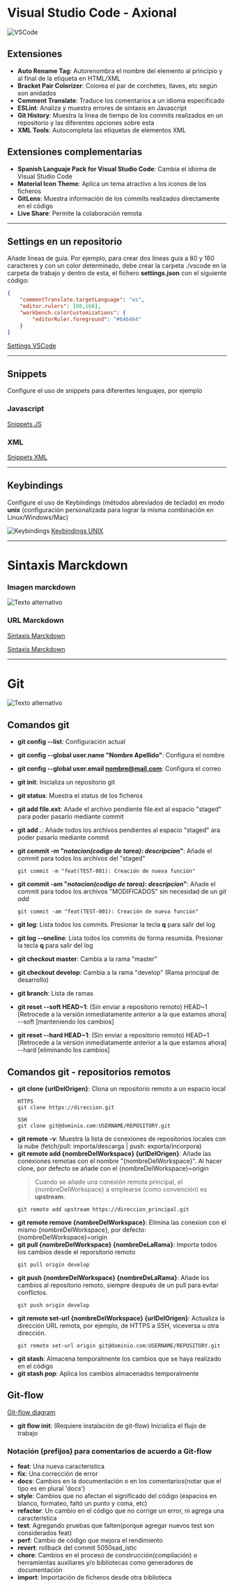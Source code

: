 # Visual Studio Code - Axional
![VSCode](img/vscode.png "Tips en Visual Studio Code")


## Extensiones
+ **Auto Rename Tag**: Autorenombra el nombre del elemento al principio y al final de la etiqueta en HTML/XML
+ **Bracket Pair Colorizer**: Colorea el par de corchetes, llaves, etc según son anidados
+ **Comment Translate**: Traduce los comentarios a un idioma especificado
+ **ESLint**: Analiza y muestra errores de sintaxis en Javascript
+ **Git History**: Muestra la linea de tiempo de los commits realizados en un repositorio y las diferentes opciones sobre esta
+ **XML Tools**: Autocompleta las etiquetas de elementos XML

## Extensiones complementarias
+ **Spanish Languaje Pack for Visual Studio Code**: Cambia el idioma de Visual Studio Code
+ **Material Icon Theme**: Aplica un tema atractivo a los iconos de los ficheros
+ **GitLens**: Muestra información de los commits realizados directamente en el código
+ **Live Share**: Permite la colaboración remota

***
## Settings en un repositorio
Añade líneas de guía. Por ejemplo, para crear dos líneas guía a 80 y 160 caracteres y con un color determinado, debe crear la carpeta ./vscode en la carpeta de trabajo y dentro de esta, el fichero **settings.json** con el siguiente código:

```json
{
    "commentTranslate.targetLanguage": "es",
    "editor.rulers": [80,160],
    "workbench.colorCustomizations": {
        "editorRuler.foreground": "#646464"
    }
}
```
[Settings VSCode](.vscode/settings.json)

***
## Snippets
Configure el uso de snippets para diferentes lenguajes, por ejemplo
### Javascript
[Snippets JS](snippets/javascript.json)

### XML
[Snippets XML](snippets/xml.json)

***
## Keybindings
Configure el uso de Keybindings (métodos abreviados de teclado) en modo **unix** (configuración
personalizada para lograr la misma combinación en Linux/Windows/Mac)

![Keybindings](img/keybindings.png "Personalización avanzada")
[Keybindings UNIX](keybindings/unix.keybindings.json)

***
# Sintaxis Marckdown
### Imagen marckdown
![Texto alternativo](img/marckdown.jpg "Título alternativo")

### URL Marckdown
[Sintaxis Marckdown](https://markdown.es/sintaxis-markdown/)

[Sintaxis Marckdown](https://markdown.es/sintaxis-markdown/, "Título alternativo")


***
# Git
![Texto alternativo](img/git.png "Título alternativo")

## Comandos git
+ **git config --list**: Configuración actual
+ **git config --global user.name "Nombre Apellido"**: Configura el nombre
+ **git config --global user.email nombre@mail.com**: Configura el correo
+ **git init**: Inicializa un repositorio git
+ **git status**: Muestra el status de los ficheros

+ **git add file.ext**: Añade el archivo pendiente file.ext al espacio "staged" para poder pasarlo mediante commit
+ **git add .**: Añade todos los archivos pendientes al espacio "staged" ara poder pasarlo mediante commit
+ **git commit -m "*notacion(codigo de tarea): descripcion*"**: Añade el commit para todos los archivos del "staged"
    ~~~
    git commit -m "feat(TEST-001): Creación de nueva función"
    ~~~
+ **git commit -am "*notacion(codigo de tarea): descripcion*"**: Añade el commit para todos los archivos "MODIFICADOS" sin necesidad de un *git add*
    ~~~
    git commit -am "feat(TEST-001): Creación de nueva función"
    ~~~
+ **git log**: Lista todos los commits. Presionar la tecla **q** para salir del log
+ **git log --oneline**: Lista todos los commits de forma resumida. Presionar la tecla **q** para salir del log

+ **git checkout master**: Cambia a la rama "master"
+ **git checkout develop**: Cambia a la rama "develop" (Rama principal de desarrollo)
+ **git branch**: Lista de ramas
+ **git reset --soft HEAD~1**: (Sin enviar a repositorio remoto) HEAD~1 [Retrocede a la versión inmediatamente anterior a la que estamos ahora] --soft [manteniendo los cambios]
+ **git reset --hard HEAD~1**: (Sin enviar a repositorio remoto) HEAD~1 [Retrocede a la versión inmediatamente anterior a la que estamos ahora] --hard [eliminando los cambios]


## Comandos git - repositorios remotos

+ **git clone {urlDelOrigen}**: Clona un repositorio remoto a un espacio local
    ~~~
    HTTPS
    git clone https://direccion.git

    SSH
    git clone git@dominio.com:USERNAME/REPOSITORY.git
    ~~~
+ **git remote -v**: Muestra la lista de conexiones de repositorios locales con la nube (fetch/pull: importa/descarga | push: exporta/incorpora)
+ **git remote add {nombreDelWorkspace} {urlDelOrigen}**: Añade las conexiones remotas con el nombre "{nombreDelWorkspace}". Al hacer clone, por defecto se añade con el {nombreDelWorkspace}=origin
    >Cuando se añade una conexión remota principal, el {nombreDelWorkspace} a emplearse (como convención) es **upstream**.
    ~~~
    git remote add upstream https://direccion_principal.git
    ~~~
+ **git remote remove {nombreDelWorkspace}**: Elimina las conexion con el mismo {nombreDelWorkspace}, por defecto: {nombreDelWorkspace}=origin
+ **git pull {nombreDelWorkspace} {nombreDeLaRama}**: Importa todos los cambios desde el reporsitorio remoto
    ~~~
    git pull origin develop
    ~~~
+ **git push {nombreDelWorkspace} {nombreDeLaRama}**: Añade los cambios al repositorio remoto, siempre después de un pull para evitar conflictos.
    ~~~
    git push origin develop
    ~~~
+ **git remote set-url {nombreDelWorkspace} {urlDelOrigen}**: Actualiza la dirección URL remota, por ejemplo, de HTTPS a SSH, viceversa u otra dirección. 
    ~~~
    git remote set-url origin git@dominio.com:USERNAME/REPOSITORY.git
    ~~~
+ **git stash**: Almacena temporalmente los cambios que se haya realizado en el código
+ **git stash pop**: Aplica los cambios almacenados temporalmente

## Git-flow
[Git-flow diagram](http://danielkummer.github.io/git-flow-cheatsheet/)

+ **git flow init**: (Requiere instalación de git-flow) Inicializa el flujo de trabajo

### Notación (prefijos) para comentarios de acuerdo a Git-flow
+ **feat**: Una nueva característica
+ **fix**: Una corrección de error
+ **docs**: Cambios en la documentación o en los comentarios(notar que el tipo es en plural 'docs')
+ **style**: Cambios que no afectan el significado del código (espacios en blanco,  formateo, faltó un punto y coma, etc)
+ **refactor**: Un cambio en el código que no corrige un error, ni agrega una  característica
+ **test**: Agregando pruebas que falten(porque agregar nuevos test son considerados feat)
+ **perf**: Cambio de código que mejora el rendimiento
+ **revert**: rollback del commit 5050sad_istic
+ **chore**: Cambios en el proceso de construcción(compilación) o herramientas auxiliares y/o bibliotecas como generadores de documentación
+ **import**: Importación de ficheros desde otra biblioteca